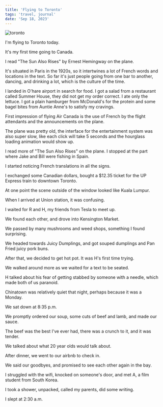 ```yaml
---
title: 'Flying to Toronto'
tags: 'travel, journal'
date: 'Sep 18, 2023'
---
```


![toronto](/images/toronto.jpeg)

I'm flying to Toronto today.

It's my first time going to Canada.

I read "The Sun Also Rises" by Ernest Hemingway on the plane.

It's situated in Paris in the 1920s, so it intertwines a lot of French words and locations in the text. So far it's just people going from one bar to another, dancing, and drinking a lot, which is the culture of the time.

I landed in O'hare airport in search for food. I got a salad from a restaurant called Summer House, they did not get my order correct. I ate only the lettuce. I got a plain hamburger from McDonald's for the protein and some bagel bites from Auntie Anne's to satisfy my cravings.

First impression of flying Air Canada is the use of French by the flight attendants and the announcements on the plane.

The plane was pretty old, the interface for the entertainment system was also super slow, like each click will take 5 seconds and the hourglass loading animation would show up.

I read more of "The Sun Also Rises" on the plane. I stopped at the part where Jake and Bill were fishing in Spain.

I started noticing French translations in all the signs.

I exchanged some Canadian dollars, bought a $12.35 ticket for the UP Express train to downtown Toronto.

At one point the scene outside of the window looked like Kuala Lumpur.

When I arrived at Union station, it was confusing.

I waited for R and H, my friends from Tesla to meet up.

We found each other, and drove into Kensington Market.

We passed by many mushrooms and weed shops, something I found surprising.

We headed towards Juicy Dumplings, and got souped dumplings and Pan Fried juicy pork buns.

After that, we decided to get hot pot. It was H's first time trying.

We walked around more as we waited for a text to be seated.

H talked about his fear of getting stabbed by someone with a needle, which made both of us paranoid.

Chinatown was relatively quiet that night, perhaps because it was a Monday.

We sat down at 8:35 p.m.

We promptly ordered our soup, some cuts of beef and lamb, and made our sauce.

The beef was the best I've ever had, there was a crunch to it, and it was tender.

We talked about what 20 year olds would talk about.

After dinner, we went to our airbnb to check in.

We said our goodbyes, and promised to see each other again in the bay.

I struggled with the wifi, knocked on someone's door, and met A, a film student from South Korea.

I took a shower, unpacked, called my parents, did some writing.

I slept at 2:30 a.m.

